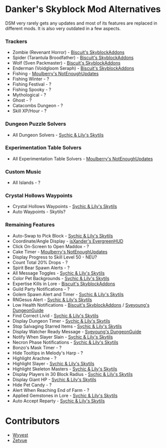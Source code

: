 # Danker's Skyblock Mod Alternatives
DSM very rarely gets any updates
and most of its features are
replaced in different mods.
It is also very outdated in a
few aspects.

### Trackers

* Zombie (Revenant Horror) - [Biscuit's SkyblockAddons](https://github.com/BiscuitDevelopment/SkyblockAddons/releases/latest)
* Spider (Tarantula Broodfather) - [Biscuit's SkyblockAddons](https://github.com/BiscuitDevelopment/SkyblockAddons/releases/latest)
* Wolf (Sven Packmaster) - [Biscuit's SkyblockAddons](https://github.com/BiscuitDevelopment/SkyblockAddons/releases/latest)
* Enderman (Voidgloom Seraph) - [Biscuit's SkyblockAddons](https://github.com/BiscuitDevelopment/SkyblockAddons/releases/latest)
* Fishing - [Moulberry's NotEnoughUpdates](https://github.com/Moulberry/NotEnoughUpdates/releases/latest)
* Fishing Winter - ?
* Fishing Festival - ?
* Fishing Spooky - ?
* Mythological - ?
* Ghost - ?
* Catacombs Dungeon - ?
* Skill XP/Hour - ?

### Dungeon Puzzle Solvers

* All Dungeon Solvers - [Sychic & Lily's Skytils](https://github.com/Skytils/SkytilsMod/releases/latest)

### Experimentation Table Solvers

* All Experimentation Table Solvers - [Moulberry's NotEnoughUpdates](https://github.com/Moulberry/NotEnoughUpdates/releases/latest)

### Custom Music

* All Islands - ?

### Crystal Hollows Waypoints

* Crystal Hollows Waypoints - [Sychic & Lily's Skytils](https://github.com/Skytils/SkytilsMod/releases/latest)
* Auto Waypoints - Skytils?

### Remaining Features

* Auto-Swap to Pick Block - [Sychic & Lily's Skytils](https://github.com/Skytils/SkytilsMod/releases/latest)
* Coordinate/Angle Display - [isXander's EvergreenHUD](https://modrinth.com/mod/evergreenhud/versions)
* Click On-Screen to Open Maddox - ?
* Cake Timer - [Moulberry's NotEnoughUpdates](https://github.com/Moulberry/NotEnoughUpdates/releases/latest)
* Display Progress to Skill Level 50 - NEU?
* Count Total 20% Drops - ?
* Spirit Bear Spawn Alerts - ?
* All Message Toggles - [Sychic & Lily's Skytils](https://github.com/Skytils/SkytilsMod/releases/latest)
* Color Pet Backgrounds - [Sychic & Lily's Skytils](https://github.com/Skytils/SkytilsMod/releases/latest)
* Expertise Kills in Lore - [Biscuit's SkyblockAddons](https://github.com/BiscuitDevelopment/SkyblockAddons/releases/latest)
* Guild Party Notifications - ?
* Golem Spawn Alert and Timer - [Sychic & Lily's Skytils](https://github.com/Skytils/SkytilsMod/releases/latest)
* RNGesus Alert - [Sychic & Lily's Skytils](https://github.com/Skytils/SkytilsMod/releases/latest)
* Low Health Notifications - [Biscuit's SkyblockAddons](https://github.com/BiscuitDevelopment/SkyblockAddons/releases/latest) / [Syeyoung's DungeonGuide](https://github.com/Dungeons-Guide/Skyblock-Dungeons-Guide/releases/latest)
* Find Correct Livid - [Sychic & Lily's Skytils](https://github.com/Skytils/SkytilsMod/releases/latest)
* Display Dungeon Timer - [Sychic & Lily's Skytils](https://github.com/Skytils/SkytilsMod/releases/latest)
* Stop Salvaging Starred Items - [Sychic & Lily's Skytils](https://github.com/Skytils/SkytilsMod/releases/latest)
* Display Watcher Ready Message - [Syeyoung's DungeonGuide](https://github.com/Dungeons-Guide/Skyblock-Dungeons-Guide/releases/latest)
* Notify When Slayer Slain - [Sychic & Lily's Skytils](https://github.com/Skytils/SkytilsMod/releases/latest)
* Necron Phase Notifications - [Sychic & Lily's Skytils](https://github.com/Skytils/SkytilsMod/releases/latest)
* Bonzo's Mask Timer - ?
* Hide Tooltips in Melody's Harp - ?
* Highlight Arachne - ?
* Highlight Slayer - [Sychic & Lily's Skytils](https://github.com/Skytils/SkytilsMod/releases/latest)
* Highlight Skeleton Masters - [Sychic & Lily's Skytils](https://github.com/Skytils/SkytilsMod/releases/latest)
* Display Players in 30 Block Radius - [Sychic & Lily's Skytils](https://github.com/Skytils/SkytilsMod/releases/latest)
* Display Giant HP - [Sychic & Lily's Skytils](https://github.com/Skytils/SkytilsMod/releases/latest)
* Hide Pet Candy - ?
* Alert When Reaching End of Farm - ?
* Applied Gemstones in Lore - [Sychic & Lily's Skytils](https://github.com/Skytils/SkytilsMod/releases/latest)
* Auto Accept Reparty - [Sychic & Lily's Skytils](https://github.com/Skytils/SkytilsMod/releases/latest)

# Contributors

* [Wyvest](https://github.com/Wyvest)
* [Zetvue](https://zetvue.carrd.co)
